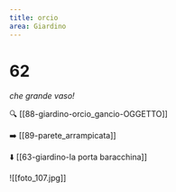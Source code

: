 ```yaml
---
title: orcio
area: Giardino
---
```

# 62
_che grande vaso!_

🔍 [[88-giardino-orcio_gancio-OGGETTO]]

➡️ [[89-parete_arrampicata]]

⬇️ [[63-giardino-la porta baracchina]]

![[foto_107.jpg]]